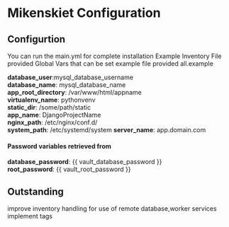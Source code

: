 # Mikenskiet Configuration

## Configurtion



You can run the main.yml for complete installation
Example Inventory File provided 
Global Vars that can be set example file provided all.example 


**database_user**:mysql_database_username  
**database_name**: mysql_database_name  
**app_root_directory**: /var/www/html/appname  
**virtualenv_name**: pythonvenv  
**static_dir**:  /some/path/static  
**app_name**: DjangoProjectName  
**nginx_path**: /etc/nginx/conf.d/  
**system_path**: /etc/systemd/system
**server_name**: app.domain.com

#### Password variables retrieved from 
**database_password**: {{ vault_database_password }}  
**root_password**: {{ vault_root_password }}  



## Outstanding
improve inventory handling for use of remote database,worker services 
implement tags
